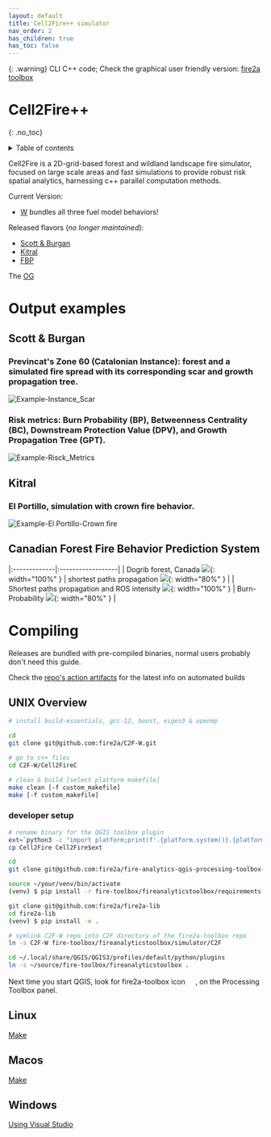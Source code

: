 ```yaml
---
layout: default
title: Cell2Fire++ simulator
nav_order: 2
has_children: true
has_toc: false
---
```

{: .warning}
CLI C++ code; Check the graphical user friendly version: [fire2a toolbox](docs/qgis-toolbox/README.html)
# Cell2Fire++
{: .no_toc}
<details closed markdown="block">
  <summary>
    Table of contents
  </summary>
  {: .text-delta }
1. TOC
{:toc}
</details>

Cell2Fire is a 2D-grid-based forest and wildland landscape fire simulator, focused on large scale areas and fast simulations to provide robust risk spatial analytics, harnessing c++ parallel computation methods.

Current Version:
- [W](https://github.com/fire2a/c2f-w) bundles all three fuel model behaviors!

Released flavors (*no longer maintained*):
- [Scott & Burgan](https://github.com/fire2a/C2FSB)
- [Kitral](https://github.com/fire2a/C2FK)
- [FBP](https://github.com/fire2a/C2FFBP)

The [OG](https://github.com/cell2fire/Cell2Fire/)


# Output examples

## Scott & Burgan
### Previncat's Zone 60 (Catalonian Instance): forest and a simulated fire spread with its corresponding scar and growth propagation tree. 
![Example-Instance_Scar](./img/c2fsb-example-scar.png)
### Risk metrics: Burn Probability (BP), Betweenness Centrality (BC), Downstream Protection Value (DPV), and Growth Propagation Tree (GPT). 
![Example-Risck_Metrics](./img/c2fsb-example-metrics.png)

## Kitral
### El Portillo, simulation with crown fire behavior.
![Example-El Portillo-Crown fire](./img/c2fk-El_portillo.png)

## Canadian Forest Fire Behavior Prediction System

|:-------------|:------------------|
| Dogrib forest, Canada ![](./img/c2fFBP-Example4.png){: width="100%" } | shortest paths propagation ![](./img/c2fFBP-Example1.png){: width="80%" } |
| Shortest paths propagation and ROS intensity ![](./img/c2fFBP-Example2.png){: width="100%" } | Burn-Probability ![](./img/c2fFBP-Example3.png){: width="80%" } |

# Compiling
Releases are bundled with pre-compiled binaries, normal users probably don't need this guide.

Check the [repo's action artifacts](https://github.com/fire2a/C2F-W/actions) for the latest info on automated builds

## UNIX Overview
```bash
# install build-essentials, gcc-12, boost, eigen3 & openmp

cd
git clone git@github.com:fire2a/C2F-W.git

# go to c++ files
cd C2F-W/Cell2FireC

# clean & build [select platform makefile]
make clean [-f custom_makefile]
make [-f custom_makefile]

```
### developer setup
```bash
# rename binary for the QGIS toolbox plugin
ext=`python3 -c "import platform;print(f'.{platform.system()}.{platform.machine()}')"`
cp Cell2Fire Cell2Fire$ext

cd
git clone git@github.com:fire2a/fire-analytics-qgis-processing-toolbox-plugin.git fire-toolbox

source ~/your/venv/bin/activate
(venv) $ pip install -r fire-toolbox/fireanalyticstoolbox/requirements.txt

git clone git@github.com:fire2a/fire2a-lib
cd fire2a-lib
(venv) $ pip install -e .

# symlink C2F-W repo into C2F directory of the fire2a-toolbox repo
ln -s C2F-W fire-toolbox/fireanalyticstoolbox/simulator/C2F

cd ~/.local/share/QGIS/QGIS3/profiles/default/python/plugins
ln -s ~/source/fire-toolbox/fireanalyticstoolbox .
```
Next time you start QGIS, look for fire2a-toolbox icon <img src="/docs/assets/bonfire.png"  style="height: 16px">, on the Processing Toolbox panel.

## Linux
[Make](compile_linux.html)

## Macos
[Make](compile_macos.html)

## Windows
[Using Visual Studio](compile_windows.html)
